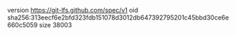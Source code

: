 version https://git-lfs.github.com/spec/v1
oid sha256:313eecf6e2bfd323fdb151078d3012db647392795201c45bbd30ce6e660c5059
size 38003
